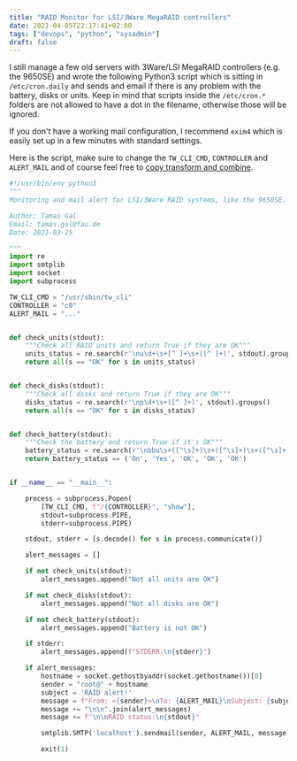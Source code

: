 ```yaml
---
title: "RAID Monitor for LSI/3Ware MegaRAID controllers"
date: 2021-04-05T22:17:41+02:00
tags: ["devops", "python", "sysadmin"]
draft: false
---
```


I still manage a few old servers with 3Ware/LSI MegaRAID controllers (e.g. the 9650SE)
and wrote
the following Python3 script which is sitting in `/etc/cron.daily` and sends
and email if there is any problem with the battery, disks or units.
Keep in mind that scripts inside the `/etc/cron.*` folders are not allowed
to have a dot in the filename, otherwise those will be ignored.

If you don't have a working mail configuration, I recommend `exim4` which is
easily set up in a few minutes with standard settings.

Here is the script, make sure to change the `TW_CLI_CMD`, `CONTROLLER` and
`ALERT_MAIL` and of course feel free to [copy transform and combine](https://www.youtube.com/watch?v=nJPERZDfyWc).

```python
#!/usr/bin/env python3
"""
Monitoring and mail alert for LSI/3Ware RAID systems, like the 9650SE.

Author: Tamas Gal
Email: tamas.gal@fau.de
Date: 2021-03-25

"""
import re
import smtplib
import socket
import subprocess

TW_CLI_CMD = "/usr/sbin/tw_cli"
CONTROLLER = "c0"
ALERT_MAIL = "..."


def check_units(stdout):
    """Check all RAID units and return True if they are OK"""
    units_status = re.search(r'\nu\d+\s+[^ ]+\s+([^ ]+)', stdout).groups()
    return all(s == "OK" for s in units_status)


def check_disks(stdout):
    """Check all disks and return True if they are OK"""
    disks_status = re.search(r'\np\d+\s+([^ ]+)', stdout).groups()
    return all(s == "OK" for s in disks_status)


def check_battery(stdout):
    """Check the battery and return True if it's OK"""
    battery_status = re.search(r'\nbbu\s+([^\s]+)\s+([^\s]+)\s+([^\s]+)\s+([^\s]+)\s+([^\s]+)', stdout).groups()
    return battery_status == ('On', 'Yes', 'OK', 'OK', 'OK')


if __name__ == "__main__":

    process = subprocess.Popen(
        [TW_CLI_CMD, f"/{CONTROLLER}", "show"],
        stdout=subprocess.PIPE,
        stderr=subprocess.PIPE)

    stdout, stderr = [s.decode() for s in process.communicate()]

    alert_messages = []

    if not check_units(stdout):
        alert_messages.append("Not all units are OK")

    if not check_disks(stdout):
        alert_messages.append("Not all disks are OK")

    if not check_battery(stdout):
        alert_messages.append("Battery is not OK")

    if stderr:
        alert_messages.append(f"STDERR:\n{stderr}")

    if alert_messages:
        hostname = socket.gethostbyaddr(socket.gethostname())[0]
        sender = "root@" + hostname
        subject = 'RAID alert!'
        message = f"From: <{sender}>\nTo: {ALERT_MAIL}\nSubject: {subject}\n"
        message += "\n\n".join(alert_messages)
        message += f"\n\nRAID status:\n{stdout}"

        smtplib.SMTP('localhost').sendmail(sender, ALERT_MAIL, message)

        exit(1)
```

